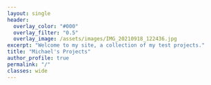 ```yaml
---
layout: single
header:
  overlay_color: "#000"
  overlay_filter: "0.5"
  overlay_image: /assets/images/IMG_20210918_122436.jpg
excerpt: "Welcome to my site, a collection of my test projects."
title: "Michael's Projects"
author_profile: true
permalink: "/"
classes: wide
---
```

